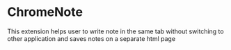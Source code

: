 # ChromeNote


This extension helps user to write note in the same tab without switching 
to other application and saves notes on a separate html page
